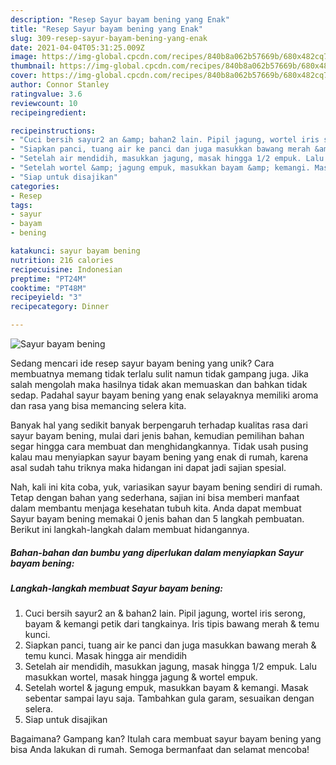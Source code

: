 ```yaml
---
description: "Resep Sayur bayam bening yang Enak"
title: "Resep Sayur bayam bening yang Enak"
slug: 309-resep-sayur-bayam-bening-yang-enak
date: 2021-04-04T05:31:25.009Z
image: https://img-global.cpcdn.com/recipes/840b8a062b57669b/680x482cq70/sayur-bayam-bening-foto-resep-utama.jpg
thumbnail: https://img-global.cpcdn.com/recipes/840b8a062b57669b/680x482cq70/sayur-bayam-bening-foto-resep-utama.jpg
cover: https://img-global.cpcdn.com/recipes/840b8a062b57669b/680x482cq70/sayur-bayam-bening-foto-resep-utama.jpg
author: Connor Stanley
ratingvalue: 3.6
reviewcount: 10
recipeingredient:

recipeinstructions:
- "Cuci bersih sayur2 an &amp; bahan2 lain. Pipil jagung, wortel iris serong, bayam &amp; kemangi petik dari tangkainya. Iris tipis bawang merah &amp; temu kunci."
- "Siapkan panci, tuang air ke panci dan juga masukkan bawang merah &amp; temu kunci. Masak hingga air mendidih"
- "Setelah air mendidih, masukkan jagung, masak hingga 1/2 empuk. Lalu masukkan wortel, masak hingga jagung &amp; wortel empuk."
- "Setelah wortel &amp; jagung empuk, masukkan bayam &amp; kemangi. Masak sebentar sampai layu saja. Tambahkan gula garam, sesuaikan dengan selera."
- "Siap untuk disajikan"
categories:
- Resep
tags:
- sayur
- bayam
- bening

katakunci: sayur bayam bening 
nutrition: 216 calories
recipecuisine: Indonesian
preptime: "PT24M"
cooktime: "PT48M"
recipeyield: "3"
recipecategory: Dinner

---
```



![Sayur bayam bening](https://img-global.cpcdn.com/recipes/840b8a062b57669b/680x482cq70/sayur-bayam-bening-foto-resep-utama.jpg)

Sedang mencari ide resep sayur bayam bening yang unik? Cara membuatnya memang tidak terlalu sulit namun tidak gampang juga. Jika salah mengolah maka hasilnya tidak akan memuaskan dan bahkan tidak sedap. Padahal sayur bayam bening yang enak selayaknya memiliki aroma dan rasa yang bisa memancing selera kita.



Banyak hal yang sedikit banyak berpengaruh terhadap kualitas rasa dari sayur bayam bening, mulai dari jenis bahan, kemudian pemilihan bahan segar hingga cara membuat dan menghidangkannya. Tidak usah pusing kalau mau menyiapkan sayur bayam bening yang enak di rumah, karena asal sudah tahu triknya maka hidangan ini dapat jadi sajian spesial.


Nah, kali ini kita coba, yuk, variasikan sayur bayam bening sendiri di rumah. Tetap dengan bahan yang sederhana, sajian ini bisa memberi manfaat dalam membantu menjaga kesehatan tubuh kita. Anda dapat membuat Sayur bayam bening memakai 0 jenis bahan dan 5 langkah pembuatan. Berikut ini langkah-langkah dalam membuat hidangannya.

<!--inarticleads1-->

##### Bahan-bahan dan bumbu yang diperlukan dalam menyiapkan Sayur bayam bening:





<!--inarticleads2-->

##### Langkah-langkah membuat Sayur bayam bening:

1. Cuci bersih sayur2 an &amp; bahan2 lain. Pipil jagung, wortel iris serong, bayam &amp; kemangi petik dari tangkainya. Iris tipis bawang merah &amp; temu kunci.
1. Siapkan panci, tuang air ke panci dan juga masukkan bawang merah &amp; temu kunci. Masak hingga air mendidih
1. Setelah air mendidih, masukkan jagung, masak hingga 1/2 empuk. Lalu masukkan wortel, masak hingga jagung &amp; wortel empuk.
1. Setelah wortel &amp; jagung empuk, masukkan bayam &amp; kemangi. Masak sebentar sampai layu saja. Tambahkan gula garam, sesuaikan dengan selera.
1. Siap untuk disajikan




Bagaimana? Gampang kan? Itulah cara membuat sayur bayam bening yang bisa Anda lakukan di rumah. Semoga bermanfaat dan selamat mencoba!
